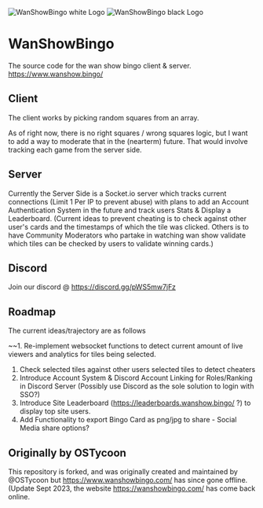 ![WanShowBingo white Logo](https://wanshow.bingo/resources/images/wanshowbingo-w.png) ![WanShowBingo black Logo](https://wanshow.bingo/resources/images/wanshowbingo-b.png)

# WanShowBingo
The source code for the wan show bingo client & server. https://www.wanshow.bingo/

## Client
The client works by picking random squares from an array.

As of right now, there is no right squares / wrong squares logic, but I want to add a way to moderate that in the (nearterm) future. That would involve tracking each game from the server side.

## Server
Currently the Server Side is a Socket.io server which tracks current connections (Limit 1 Per IP to prevent abuse) with plans to add an Account Authentication System in the future and track users Stats & Display a Leaderboard. (Current ideas to prevent cheating is to check against other user's cards and the timestamps of which the tile was clicked. Others is to have Community Moderators who partake in watching wan show validate which tiles can be checked by users to validate winning cards.)

## Discord
Join our discord @ https://discord.gg/pWS5mw7jFz

## Roadmap
The current ideas/trajectory are as follows

~~1. Re-implement websocket functions to detect current amount of live viewers and analytics for tiles being selected.
1. Check selected tiles against other users selected tiles to detect cheaters
2. Introduce Account System & Discord Account Linking for Roles/Ranking in Discord Server (Possibly use Discord as the sole solution to login with SSO?)
3. Introduce Site Leaderboard (https://leaderboards.wanshow.bingo/ ?) to display top site users.
4. Add Functionality to export Bingo Card as png/jpg to share - Social Media share options?

## Originally by OSTycoon
This repository is forked, and was originally created and maintained by @OSTycoon but https://www.wanshowbingo.com/ has since gone offline. (Update Sept 2023, the website https://wanshowbingo.com/ has come back online.
